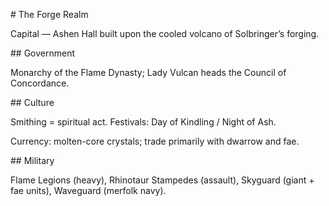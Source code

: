 \# The Forge Realm

Capital — Ashen Hall built upon the cooled volcano of Solbringer’s forging.



\## Government

Monarchy of the Flame Dynasty; Lady Vulcan heads the Council of Concordance.



\## Culture

Smithing = spiritual act.  Festivals: Day of Kindling / Night of Ash.  

Currency: molten-core crystals; trade primarily with dwarrow and fae.



\## Military

Flame Legions (heavy), Rhinotaur Stampedes (assault), Skyguard (giant + fae units), Waveguard (merfolk navy).




